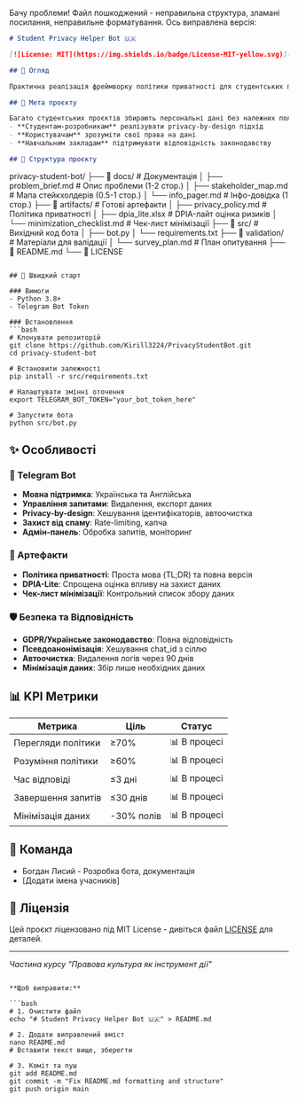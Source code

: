 Бачу проблеми! Файл пошкоджений - неправильна структура, зламані посилання, неправильне форматування. Ось виправлена версія:

```markdown
# Student Privacy Helper Bot 🇺🇦

[![License: MIT](https://img.shields.io/badge/License-MIT-yellow.svg)](https://opensource.org/licenses/MIT)

## 🌟 Огляд

Практична реалізація фреймворку політики приватності для студентських проєктів з робочим демо Telegram-бота.

## 🎯 Мета проєкту

Багато студентських проєктів збирають персональні дані без належних політик приватності. Цей набір інструментів допомагає:
- **Студентам-розробникам** реалізувати privacy-by-design підхід
- **Користувачам** зрозуміти свої права на дані
- **Навчальним закладам** підтримувати відповідність законодавству

## 📁 Структура проєкту

```
privacy-student-bot/
├── 📁 docs/                 # Документація
│   ├── problem_brief.md     # Опис проблеми (1-2 стор.)
│   ├── stakeholder_map.md   # Мапа стейкхолдерів (0.5-1 стор.)
│   └── info_pager.md        # Інфо-довідка (1 стор.)
├── 📁 artifacts/           # Готові артефакти
│   ├── privacy_policy.md   # Політика приватності
│   ├── dpia_lite.xlsx      # DPIA-лайт оцінка ризиків
│   └── minimization_checklist.md  # Чек-лист мінімізації
├── 📁 src/                 # Вихідний код бота
│   ├── bot.py
│   └── requirements.txt
├── 📁 validation/          # Матеріали для валідації
│   └── survey_plan.md      # План опитування
├── 📄 README.md
└── 📄 LICENSE
```

## 🚀 Швидкий старт

### Вимоги
- Python 3.8+
- Telegram Bot Token

### Встановлення
```bash
# Клонувати репозиторій
git clone https://github.com/Kirill3224/PrivacyStudentBot.git
cd privacy-student-bot

# Встановити залежності
pip install -r src/requirements.txt

# Налаштувати змінні оточення
export TELEGRAM_BOT_TOKEN="your_bot_token_here"

# Запустити бота
python src/bot.py
```

## ✨ Особливості

### 🤖 Telegram Bot
- **Мовна підтримка**: Українська та Англійська
- **Управління запитами**: Видалення, експорт даних
- **Privacy-by-design**: Хешування ідентифікаторів, автоочистка
- **Захист від спаму**: Rate-limiting, капча
- **Адмін-панель**: Обробка запитів, моніторинг

### 📑 Артефакти
- **Політика приватності**: Проста мова (TL;DR) та повна версія
- **DPIA-Lite**: Спрощена оцінка впливу на захист даних
- **Чек-лист мінімізації**: Контрольний список збору даних

### 🛡️ Безпека та Відповідність
- **GDPR/Українське законодавство**: Повна відповідність
- **Псевдоанонімізація**: Хешування chat_id з сіллю
- **Автоочистка**: Видалення логів через 90 днів
- **Мінімізація даних**: Збір лише необхідних даних

## 📊 KPI Метрики

| Метрика | Ціль | Статус |
|---------|-------|---------|
| Перегляди політики | ≥70% | 📊 В процесі |
| Розуміння політики | ≥60% | 📊 В процесі |
| Час відповіді | ≤3 дні | 📊 В процесі |
| Завершення запитів | ≤30 днів | 📊 В процесі |
| Мінімізація даних | -30% полів | 📊 В процесі |

## 👥 Команда

- Богдан Лисий - Розробка бота, документація
- [Додати імена учасників]

## 📄 Ліцензія

Цей проєкт ліцензовано під MIT License - дивіться файл [LICENSE](LICENSE) для деталей.

---

*Частина курсу "Правова культура як інструмент дії"*
```

**Щоб виправити:**

```bash
# 1. Очистити файл
echo "# Student Privacy Helper Bot 🇺🇦" > README.md

# 2. Додати виправлений вміст
nano README.md
# Вставити текст вище, зберегти

# 3. Коміт та пуш
git add README.md
git commit -m "Fix README.md formatting and structure"
git push origin main
```
